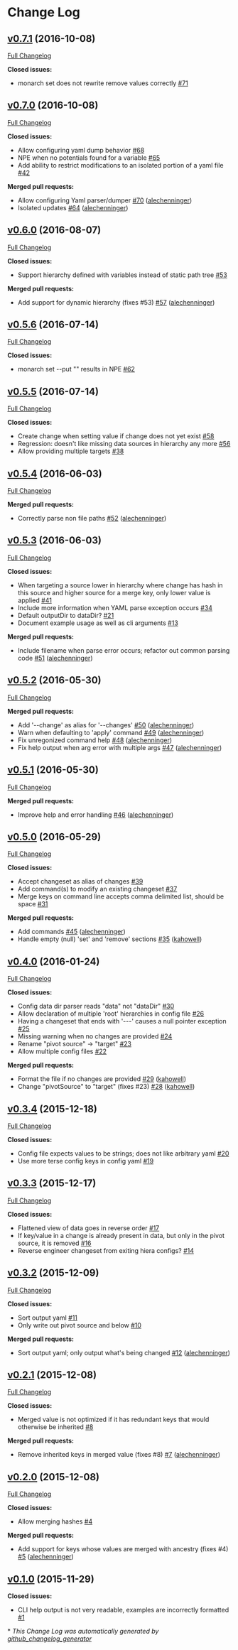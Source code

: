 # Change Log

## [v0.7.1](https://github.com/alechenninger/monarch/tree/v0.7.1) (2016-10-08)
[Full Changelog](https://github.com/alechenninger/monarch/compare/v0.7.0...v0.7.1)

**Closed issues:**

- monarch set does not rewrite remove values correctly [\#71](https://github.com/alechenninger/monarch/issues/71)

## [v0.7.0](https://github.com/alechenninger/monarch/tree/v0.7.0) (2016-10-08)
[Full Changelog](https://github.com/alechenninger/monarch/compare/v0.6.0...v0.7.0)

**Closed issues:**

- Allow configuring yaml dump behavior [\#68](https://github.com/alechenninger/monarch/issues/68)
- NPE when no potentials found for a variable [\#65](https://github.com/alechenninger/monarch/issues/65)
- Add ability to restrict modifications to an isolated portion of a yaml file [\#42](https://github.com/alechenninger/monarch/issues/42)

**Merged pull requests:**

- Allow configuring Yaml parser/dumper [\#70](https://github.com/alechenninger/monarch/pull/70) ([alechenninger](https://github.com/alechenninger))
- Isolated updates [\#64](https://github.com/alechenninger/monarch/pull/64) ([alechenninger](https://github.com/alechenninger))

## [v0.6.0](https://github.com/alechenninger/monarch/tree/v0.6.0) (2016-08-07)
[Full Changelog](https://github.com/alechenninger/monarch/compare/v0.5.6...v0.6.0)

**Closed issues:**

- Support hierarchy defined with variables instead of static path tree [\#53](https://github.com/alechenninger/monarch/issues/53)

**Merged pull requests:**

- Add support for dynamic hierarchy \(fixes \#53\) [\#57](https://github.com/alechenninger/monarch/pull/57) ([alechenninger](https://github.com/alechenninger))

## [v0.5.6](https://github.com/alechenninger/monarch/tree/v0.5.6) (2016-07-14)
[Full Changelog](https://github.com/alechenninger/monarch/compare/v0.5.5...v0.5.6)

**Closed issues:**

- monarch set --put "" results in NPE [\#62](https://github.com/alechenninger/monarch/issues/62)

## [v0.5.5](https://github.com/alechenninger/monarch/tree/v0.5.5) (2016-07-14)
[Full Changelog](https://github.com/alechenninger/monarch/compare/v0.5.4...v0.5.5)

**Closed issues:**

- Create change when setting value if change does not yet exist [\#58](https://github.com/alechenninger/monarch/issues/58)
- Regression: doesn't like missing data sources in hierarchy any more [\#56](https://github.com/alechenninger/monarch/issues/56)
- Allow providing multiple targets [\#38](https://github.com/alechenninger/monarch/issues/38)

## [v0.5.4](https://github.com/alechenninger/monarch/tree/v0.5.4) (2016-06-03)
[Full Changelog](https://github.com/alechenninger/monarch/compare/v0.5.3...v0.5.4)

**Merged pull requests:**

- Correctly parse non file paths [\#52](https://github.com/alechenninger/monarch/pull/52) ([alechenninger](https://github.com/alechenninger))

## [v0.5.3](https://github.com/alechenninger/monarch/tree/v0.5.3) (2016-06-03)
[Full Changelog](https://github.com/alechenninger/monarch/compare/v0.5.2...v0.5.3)

**Closed issues:**

- When targeting a source lower in hierarchy where change has hash in this source and higher source for a merge key, only lower value is applied [\#41](https://github.com/alechenninger/monarch/issues/41)
- Include more information when YAML parse exception occurs [\#34](https://github.com/alechenninger/monarch/issues/34)
- Default outputDir to dataDir? [\#21](https://github.com/alechenninger/monarch/issues/21)
- Document example usage as well as cli arguments [\#13](https://github.com/alechenninger/monarch/issues/13)

**Merged pull requests:**

- Include filename when parse error occurs; refactor out common parsing code [\#51](https://github.com/alechenninger/monarch/pull/51) ([alechenninger](https://github.com/alechenninger))

## [v0.5.2](https://github.com/alechenninger/monarch/tree/v0.5.2) (2016-05-30)
[Full Changelog](https://github.com/alechenninger/monarch/compare/v0.5.1...v0.5.2)

**Merged pull requests:**

- Add '--change' as alias for '--changes' [\#50](https://github.com/alechenninger/monarch/pull/50) ([alechenninger](https://github.com/alechenninger))
- Warn when defaulting to 'apply' command [\#49](https://github.com/alechenninger/monarch/pull/49) ([alechenninger](https://github.com/alechenninger))
- Fix unregonized command help [\#48](https://github.com/alechenninger/monarch/pull/48) ([alechenninger](https://github.com/alechenninger))
- Fix help output when arg error with multiple args [\#47](https://github.com/alechenninger/monarch/pull/47) ([alechenninger](https://github.com/alechenninger))

## [v0.5.1](https://github.com/alechenninger/monarch/tree/v0.5.1) (2016-05-30)
[Full Changelog](https://github.com/alechenninger/monarch/compare/v0.5.0...v0.5.1)

**Merged pull requests:**

- Improve help and error handling [\#46](https://github.com/alechenninger/monarch/pull/46) ([alechenninger](https://github.com/alechenninger))

## [v0.5.0](https://github.com/alechenninger/monarch/tree/v0.5.0) (2016-05-29)
[Full Changelog](https://github.com/alechenninger/monarch/compare/v0.4.0...v0.5.0)

**Closed issues:**

- Accept changeset as alias of changes [\#39](https://github.com/alechenninger/monarch/issues/39)
- Add command\(s\) to modify an existing changeset [\#37](https://github.com/alechenninger/monarch/issues/37)
- Merge keys on command line accepts comma delimited list, should be space [\#31](https://github.com/alechenninger/monarch/issues/31)

**Merged pull requests:**

- Add commands [\#45](https://github.com/alechenninger/monarch/pull/45) ([alechenninger](https://github.com/alechenninger))
- Handle empty \(null\) 'set' and 'remove' sections [\#35](https://github.com/alechenninger/monarch/pull/35) ([kahowell](https://github.com/kahowell))

## [v0.4.0](https://github.com/alechenninger/monarch/tree/v0.4.0) (2016-01-24)
[Full Changelog](https://github.com/alechenninger/monarch/compare/v0.3.4...v0.4.0)

**Closed issues:**

- Config data dir parser reads "data" not "dataDir" [\#30](https://github.com/alechenninger/monarch/issues/30)
- Allow declaration of multiple 'root' hierarchies in config file [\#26](https://github.com/alechenninger/monarch/issues/26)
- Having a changeset that ends with '---' causes a null pointer exception [\#25](https://github.com/alechenninger/monarch/issues/25)
- Missing warning when no changes are provided [\#24](https://github.com/alechenninger/monarch/issues/24)
- Rename "pivot source" -\> "target" [\#23](https://github.com/alechenninger/monarch/issues/23)
- Allow multiple config files [\#22](https://github.com/alechenninger/monarch/issues/22)

**Merged pull requests:**

- Format the file if no changes are provided [\#29](https://github.com/alechenninger/monarch/pull/29) ([kahowell](https://github.com/kahowell))
- Change "pivotSource" to "target" \(fixes \#23\) [\#28](https://github.com/alechenninger/monarch/pull/28) ([kahowell](https://github.com/kahowell))

## [v0.3.4](https://github.com/alechenninger/monarch/tree/v0.3.4) (2015-12-18)
[Full Changelog](https://github.com/alechenninger/monarch/compare/v0.3.3...v0.3.4)

**Closed issues:**

- Config file expects values to be strings; does not like arbitrary yaml [\#20](https://github.com/alechenninger/monarch/issues/20)
- Use more terse config keys in config yaml [\#19](https://github.com/alechenninger/monarch/issues/19)

## [v0.3.3](https://github.com/alechenninger/monarch/tree/v0.3.3) (2015-12-17)
[Full Changelog](https://github.com/alechenninger/monarch/compare/v0.3.2...v0.3.3)

**Closed issues:**

- Flattened view of data goes in reverse order [\#17](https://github.com/alechenninger/monarch/issues/17)
- If key/value in a change is already present in data, but only in the pivot source, it is removed [\#16](https://github.com/alechenninger/monarch/issues/16)
- Reverse engineer changeset from exiting hiera configs? [\#14](https://github.com/alechenninger/monarch/issues/14)

## [v0.3.2](https://github.com/alechenninger/monarch/tree/v0.3.2) (2015-12-09)
[Full Changelog](https://github.com/alechenninger/monarch/compare/v0.2.1...v0.3.2)

**Closed issues:**

- Sort output yaml [\#11](https://github.com/alechenninger/monarch/issues/11)
- Only write out pivot source and below [\#10](https://github.com/alechenninger/monarch/issues/10)

**Merged pull requests:**

- Sort output yaml; only output what's being changed [\#12](https://github.com/alechenninger/monarch/pull/12) ([alechenninger](https://github.com/alechenninger))

## [v0.2.1](https://github.com/alechenninger/monarch/tree/v0.2.1) (2015-12-08)
[Full Changelog](https://github.com/alechenninger/monarch/compare/v0.2.0...v0.2.1)

**Closed issues:**

- Merged value is not optimized if it has redundant keys that would otherwise be inherited [\#8](https://github.com/alechenninger/monarch/issues/8)

**Merged pull requests:**

- Remove inherited keys in merged value \(fixes \#8\) [\#7](https://github.com/alechenninger/monarch/pull/7) ([alechenninger](https://github.com/alechenninger))

## [v0.2.0](https://github.com/alechenninger/monarch/tree/v0.2.0) (2015-12-08)
[Full Changelog](https://github.com/alechenninger/monarch/compare/v0.1.0...v0.2.0)

**Closed issues:**

- Allow merging hashes [\#4](https://github.com/alechenninger/monarch/issues/4)

**Merged pull requests:**

- Add support for keys whose values are merged with ancestry \(fixes \#4\) [\#5](https://github.com/alechenninger/monarch/pull/5) ([alechenninger](https://github.com/alechenninger))

## [v0.1.0](https://github.com/alechenninger/monarch/tree/v0.1.0) (2015-11-29)
**Closed issues:**

- CLI help output is not very readable, examples are incorrectly formatted [\#1](https://github.com/alechenninger/monarch/issues/1)



\* *This Change Log was automatically generated by [github_changelog_generator](https://github.com/skywinder/Github-Changelog-Generator)*